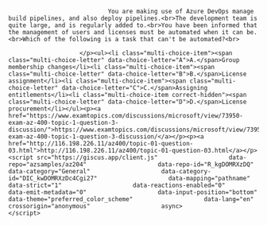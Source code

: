 <p class="card-text">
							
								You are making use of Azure DevOps manage build pipelines, and also deploy pipelines.<br>The development team is quite large, and is regularly added to.<br>You have been informed that the management of users and licenses must be automated when it can be.<br>Which of the following is a task that can't be automated?<br>
							
						</p><ul><li class="multi-choice-item"><span class="multi-choice-letter" data-choice-letter="A">A.</span>Group membership changes</li><li class="multi-choice-item"><span class="multi-choice-letter" data-choice-letter="B">B.</span>License assignment</li><li class="multi-choice-item"><span class="multi-choice-letter" data-choice-letter="C">C.</span>Assigning entitlements</li><li class="multi-choice-item correct-hidden"><span class="multi-choice-letter" data-choice-letter="D">D.</span>License procurement</li></ul><p><a href="https://www.examtopics.com/discussions/microsoft/view/73950-exam-az-400-topic-1-question-3-discussion/">https://www.examtopics.com/discussions/microsoft/view/73950-exam-az-400-topic-1-question-3-discussion/</a></p><p><a href="http://116.198.226.11/az400/topic-01-question-03.html">http://116.198.226.11/az400/topic-01-question-03.html</a></p><script src="https://giscus.app/client.js"                    data-repo="azsamples/az204"                    data-repo-id="R_kgDOMRXzDQ"                    data-category="General"                    data-category-id="DIC_kwDOMRXzDc4Cgi27"                    data-mapping="pathname"                    data-strict="1"                    data-reactions-enabled="0"                    data-emit-metadata="0"                    data-input-position="bottom"                    data-theme="preferred_color_scheme"                    data-lang="en"                    crossorigin="anonymous"                    async>                    </script>